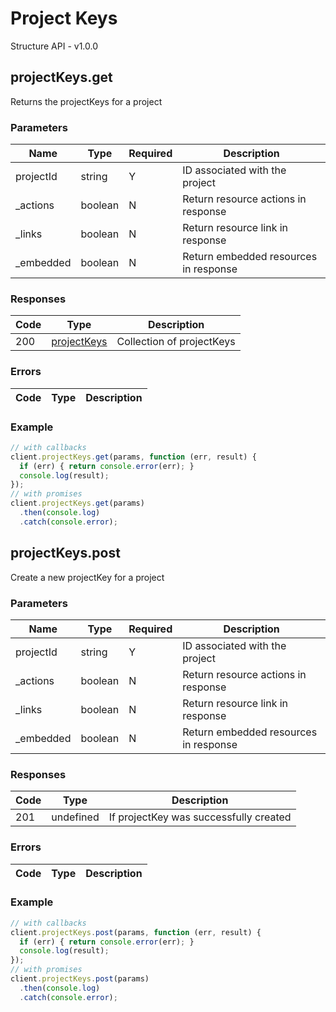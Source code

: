 # Project Keys
Structure API - v1.0.0

## projectKeys.get
Returns the projectKeys for a project



### Parameters
| Name | Type | Required | Description |
| ---- | ---- | -------- | ----------- |
| projectId | string | Y | ID associated with the project |
| _actions | boolean | N | Return resource actions in response |
| _links | boolean | N | Return resource link in response |
| _embedded | boolean | N | Return embedded resources in response |

### Responses
| Code | Type | Description |
| ---- | ---- | ----------- |
| 200 | [projectKeys](_schemas.md#projectkeys) | Collection of projectKeys |

### Errors
| Code | Type | Description |
| ---- | ---- | ----------- |

### Example
```javascript
// with callbacks
client.projectKeys.get(params, function (err, result) {
  if (err) { return console.error(err); }
  console.log(result);
});
// with promises
client.projectKeys.get(params)
  .then(console.log)
  .catch(console.error);
```
## projectKeys.post
Create a new projectKey for a project



### Parameters
| Name | Type | Required | Description |
| ---- | ---- | -------- | ----------- |
| projectId | string | Y | ID associated with the project |
| _actions | boolean | N | Return resource actions in response |
| _links | boolean | N | Return resource link in response |
| _embedded | boolean | N | Return embedded resources in response |

### Responses
| Code | Type | Description |
| ---- | ---- | ----------- |
| 201 | undefined | If projectKey was successfully created |

### Errors
| Code | Type | Description |
| ---- | ---- | ----------- |

### Example
```javascript
// with callbacks
client.projectKeys.post(params, function (err, result) {
  if (err) { return console.error(err); }
  console.log(result);
});
// with promises
client.projectKeys.post(params)
  .then(console.log)
  .catch(console.error);
```
